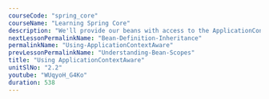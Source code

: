 ```yaml
---
courseCode: "spring_core"
courseName: "Learning Spring Core"
description: "We'll provide our beans with access to the ApplicationContext object by implementing the ApplicationContextAware interface. We'll also use BeanNameAware interface to get the name of the bean configured in the Spring XML."
nextLessonPermalinkName: "Bean-Definition-Inheritance"
permalinkName: "Using-ApplicationContextAware"
prevLessonPermalinkName: "Understanding-Bean-Scopes"
title: "Using ApplicationContextAware"
unitSlNo: "2.2"
youtube: "WUqyoH_G4Ko"
duration: 538
---
```


